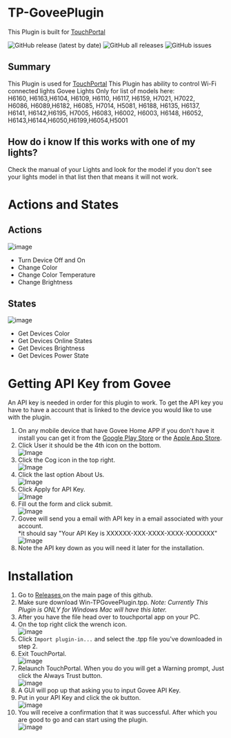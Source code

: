 # TP-GoveePlugin
This Plugin is built for [TouchPortal](https://www.touch-portal.com/assetsdb/show-all.php?cat=pl)

![GitHub release (latest by date)](https://img.shields.io/github/v/release/KillerBOSS2019/TP-GoveePlugin)
![GitHub all releases](https://img.shields.io/github/downloads/KillerBOSS2019/TP-GoveePlugin/total)
![GitHub issues](https://img.shields.io/github/issues/KillerBOSS2019/TP-GoveePlugin)

## Summary
This Plugin is used for [TouchPortal](https://www.touch-portal.com)
This Plugin has ability to control Wi-Fi connected lights Govee Lights Only for list of models here:  
H6160, H6163,H6104, H6109, H6110, H6117, H6159, H7021, H7022,  
H6086, H6089,H6182, H6085, H7014, H5081, H6188, H6135, H6137,  
H6141, H6142,H6195, H7005, H6083, H6002, H6003, H6148, H6052,  
H6143,H6144,H6050,H6199,H6054,H5001

## How do i know If this works with one of my lights?
Check the manual of your Lights and look for the model if you don't see
your lights model in that list then that means it will not work.

# Actions and States

## Actions
![image](\Images\Actions%20and%20Triggers\GoveeActions.png)
* Turn Device Off and On
* Change Color
* Change Color Temperature
* Change Brightness

## States
![image](\Images\Actions%20and%20Triggers\GoveeTriggers.png)
* Get Devices Color
* Get Devices Online States
* Get Devices Brightness
* Get Devices Power State

# Getting API Key from Govee
An API key is needed in order for this plugin to work. To get the API key you have to have a account that is linked to the device you would like to use with the plugin.
1. On any mobile device that have Govee Home APP if you don't have it install you can get it from the [Google Play Store](https://play.google.com/store/apps/details?id=com.govee.home) or the [Apple App Store](https://apps.apple.com/us/app/govee-home/id1395696823).
2. Click User it should be the 4th icon on the bottom.  
![Image](/Images/API%20Request/GoveeApp.png)
3. Click the Cog icon in the top right.  
![Image](/Images/API%20Request/HomeScreen.png)
4. Click the last option About Us.  
![Image](/Images/API%20Request/SettingPage.png)
5. Click Apply for API Key.  
![Image](/Images/API%20Request/AboutUs.png)
6. Fill out the form and click submit.  
![Image](/Images/API%20Request/APIRequest.png)
7. Govee will send you a email with API key in a email associated with your account.  
*it should say "Your API Key is XXXXXX-XXX-XXXX-XXXX-XXXXXXX"  
![Image](/Images/API%20Request/Email.png)
8. Note the API key down as you will need it later for the installation.

# Installation
1. Go to <a target="_blank" href="https://github.com/KillerBOSS2019/TP-GoveePlugin/releases" > Releases </a> on the main page of this github.
2. Make sure download Win-TPGoveePlugin.tpp. *Note: Currently This Plugin is ONLY for Windows Mac will have this later.*  
3. After you have the file head over to touchportal app on your PC.
4. On the top right click the wrench icon.  
![image](Images/Install/ImportPlugin.png)
5. Click `Import plugin-in...` and select the .tpp file you've downloaded in step 2.
6. Exit TouchPortal.  
![image](Images/Install/RestartTouchPortal.gif)
7. Relaunch TouchPortal. When you do you will get a Warning prompt, Just click the Always Trust button.  
![image](Images/Install/TrustedSite.png)
8. A GUI will pop up that asking you to input Govee API Key.
9. Put in your API Key and click the ok button.  
![image](Images/Install/GoveeAPIConfig.png)
10. You will receive a confirmation that it was successful. After which you are good to go and can start using the plugin.  
![image](Images/Install/GoveeAPISuccess.png)


